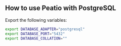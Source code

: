 ## How to use Peatio with PostgreSQL

Export the following variables:

```bash
export DATABASE_ADAPTER="postgresql"
export DATABASE_PORT="5432"
export DATABASE_COLLATION=""
```
